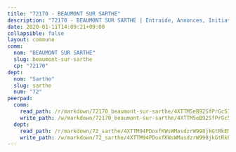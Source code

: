 ```yaml
---
title: "72170 - BEAUMONT SUR SARTHE"
description: "72170 - BEAUMONT SUR SARTHE | Entraide, Annonces, Initiatives"
date: 2020-01-11T14:09:21+09:00
collapsible: false
layout: commune
comm:
  nom: "BEAUMONT SUR SARTHE"
  slug: beaumont-sur-sarthe
  cp: "72170"
dept:
  nom: "Sarthe"
  slug: sarthe
  num: "72"
peerpad:
  comm:
    read_path: /r/markdown/72170_beaumont-sur-sarthe/4XTTM5eB92SfPrGc51NBQjns8MuK33zPSLt6N8B47AyPUYf1D
    write_path: /w/markdown/72170_beaumont-sur-sarthe/4XTTM5eB92SfPrGc51NBQjns8MuK33zPSLt6N8B47AyPUYf1D-K3TgTx8tepURLfRcLPmLaWaASodm6uMPh6bb1hnsYZCqpKkAJ1KPzZkpxV7JssXfwns6UMxNfx4R6P8bDHqdk2trEWoZQkwkwaem2F31r1hqorUbH1JBPesDjjb22p3NCRpZ1QvF
  dept:
    read_path: /r/markdown/72_sarthe/4XTTM94PDoxfKWsWMasdzrW998jkGtRkEM3CSUC42xSpuJKZ5
    write_path: /w/markdown/72_sarthe/4XTTM94PDoxfKWsWMasdzrW998jkGtRkEM3CSUC42xSpuJKZ5-K3TgTpjFyG67yVeuXvSAfSYzY4Yx2FMtDhgpv5HM2EDBJRVMn95z33xx4XjRNYNVaVsBPQ1t4pG9MoyNqwTqa8mcnEUB8rK4BMVbvUhCtGWCPSFnDCaT8GJTyimDgsCirLN3zswh
---
```


